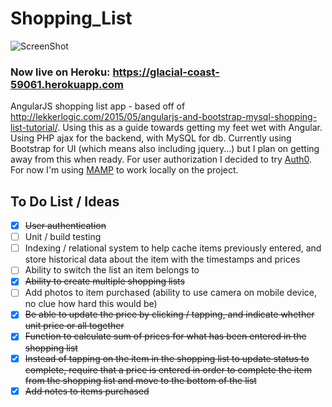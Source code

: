 # Shopping_List
![ScreenShot](https://raw.github.com/James328/Shopping_List/master/screenshot.png)

### Now live on Heroku: https://glacial-coast-59061.herokuapp.com

AngularJS shopping list app - based off of http://lekkerlogic.com/2015/05/angularjs-and-bootstrap-mysql-shopping-list-tutorial/. Using this as a guide towards getting my feet wet with Angular. Using PHP ajax for the backend, with MySQL for db. Currently using Bootstrap for UI (which means also including jquery...) but I plan on getting away from this when ready. For user authorization I decided to try [Auth0](https://auth0.com/). For now I'm using [MAMP](https://www.mamp.info/en/) to work locally on the project.

## To Do List / Ideas
- [X] ~~User authentication~~
- [ ] Unit / build testing
- [ ] Indexing / relational system to help cache items previously entered, and store historical data about the item with the timestamps and prices
- [ ] Ability to switch the list an item belongs to
- [X] ~~Ability to create multiple shopping lists~~
- [ ] Add photos to item purchased (ability to use camera on mobile device, no clue how hard this would be)
- [X] ~~Be able to update the price by clicking / tapping, and indicate whether unit price or all together~~
- [X] ~~Function to calculate sum of prices for what has been entered in the shopping list~~
- [X] ~~Instead of tapping on the item in the shopping list to update status to complete, require that a price is entered in order to complete the item from the shopping list and move to the bottom of the list~~
- [X] ~~Add notes to items purchased~~